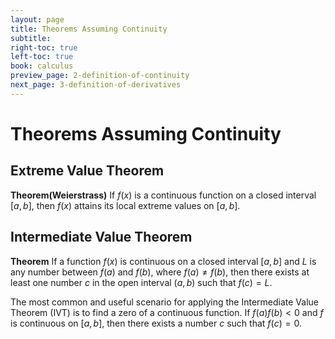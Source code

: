 ```yaml
---
layout: page
title: Theorems Assuming Continuity
subtitle: 
right-toc: true
left-toc: true
book: calculus
preview_page: 2-definition-of-continuity
next_page: 3-definition-of-derivatives
---
```


# Theorems Assuming Continuity

## Extreme Value Theorem

**Theorem(Weierstrass)** If $f(x)$ is a continuous function on a closed interval $[a,b]$, then $f(x)$ attains its local extreme values on $[a,b]$.

## Intermediate Value Theorem

**Theorem** If a function $f(x)$ is continuous on a closed interval $[a, b]$ and $L$ is any number between $f(a)$ and $f(b)$, where $f(a) \neq f(b)$, then there exists at least one number $c$ in the open interval $(a, b)$ such that $f(c) = L$.

The most common and useful scenario for applying the Intermediate Value Theorem (IVT) is to find a zero of a continuous function. If $f(a)f(b)<0$ and $f$ is continuous on $[a,b]$, then there exists a number $c$ such that $f(c)=0$.